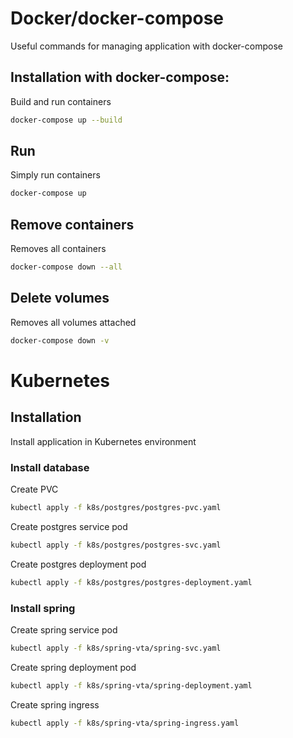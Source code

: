 # Docker/docker-compose

Useful commands for managing application with docker-compose

## Installation with docker-compose:

Build and run containers

```bash
docker-compose up --build
```

## Run

Simply run containers

```bash
docker-compose up
```

## Remove containers

Removes all containers

```bash
docker-compose down --all
```

## Delete volumes

Removes all volumes attached

```bash
docker-compose down -v
```

# Kubernetes


## Installation

Install application in Kubernetes environment

### Install database

Create PVC

```bash
kubectl apply -f k8s/postgres/postgres-pvc.yaml
```

Create postgres service pod

```bash
kubectl apply -f k8s/postgres/postgres-svc.yaml
```

Create postgres deployment pod

```bash
kubectl apply -f k8s/postgres/postgres-deployment.yaml
```

### Install spring

Create spring service pod

```bash
kubectl apply -f k8s/spring-vta/spring-svc.yaml
```

Create spring deployment pod 

```bash
kubectl apply -f k8s/spring-vta/spring-deployment.yaml
```

Create spring ingress

```bash
kubectl apply -f k8s/spring-vta/spring-ingress.yaml
```


